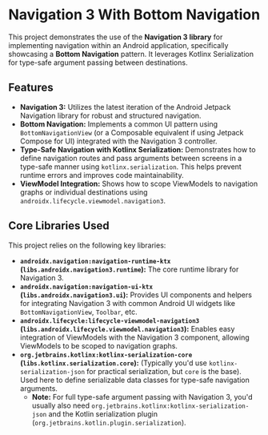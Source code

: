 # Navigation 3 With Bottom Navigation

This project demonstrates the use of the **Navigation 3 library** for implementing navigation within an Android application, specifically showcasing a **Bottom Navigation** pattern. It leverages Kotlinx Serialization for type-safe argument passing between destinations.

## Features

*   **Navigation 3:** Utilizes the latest iteration of the Android Jetpack Navigation library for robust and structured navigation.
*   **Bottom Navigation:** Implements a common UI pattern using `BottomNavigationView` (or a Composable equivalent if using Jetpack Compose for UI) integrated with the Navigation 3 controller.
*   **Type-Safe Navigation with Kotlinx Serialization:** Demonstrates how to define navigation routes and pass arguments between screens in a type-safe manner using `kotlinx.serialization`. This helps prevent runtime errors and improves code maintainability.
*   **ViewModel Integration:** Shows how to scope ViewModels to navigation graphs or individual destinations using `androidx.lifecycle.viewmodel.navigation3`.

## Core Libraries Used

This project relies on the following key libraries:

*   **`androidx.navigation:navigation-runtime-ktx` (`libs.androidx.navigation3.runtime`):** The core runtime library for Navigation 3.
*   **`androidx.navigation:navigation-ui-ktx` (`libs.androidx.navigation3.ui`):** Provides UI components and helpers for integrating Navigation 3 with common Android UI widgets like `BottomNavigationView`, `Toolbar`, etc.
*   **`androidx.lifecycle:lifecycle-viewmodel-navigation3` (`libs.androidx.lifecycle.viewmodel.navigation3`):** Enables easy integration of ViewModels with the Navigation 3 component, allowing ViewModels to be scoped to navigation graphs.
*   **`org.jetbrains.kotlinx:kotlinx-serialization-core` (`libs.kotlinx.serialization.core`):** (Typically you'd use `kotlinx-serialization-json` for practical serialization, but `core` is the base). Used here to define serializable data classes for type-safe navigation arguments.
    *   **Note:** For full type-safe argument passing with Navigation 3, you'd usually also need `org.jetbrains.kotlinx:kotlinx-serialization-json` and the Kotlin serialization plugin (`org.jetbrains.kotlin.plugin.serialization`).
